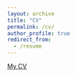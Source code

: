```yaml
---
layout: archive
title: "CV"
permalink: /cv/
author_profile: true
redirect_from:
  - /resume
---
```


[My CV](https://github.com/KyungbokLee/KyungbokLee.github.io/blob/master/_pages/CV.pdf)


